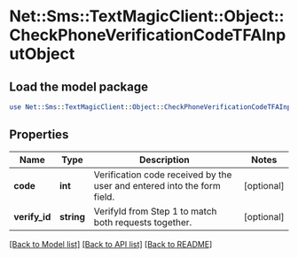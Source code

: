 # Net::Sms::TextMagicClient::Object::CheckPhoneVerificationCodeTFAInputObject

## Load the model package
```perl
use Net::Sms::TextMagicClient::Object::CheckPhoneVerificationCodeTFAInputObject;
```

## Properties
Name | Type | Description | Notes
------------ | ------------- | ------------- | -------------
**code** | **int** | Verification code received by the user and entered into the form field. | [optional] 
**verify_id** | **string** | VerifyId from Step 1 to match both requests together. | [optional] 

[[Back to Model list]](../README.md#documentation-for-models) [[Back to API list]](../README.md#documentation-for-api-endpoints) [[Back to README]](../README.md)


